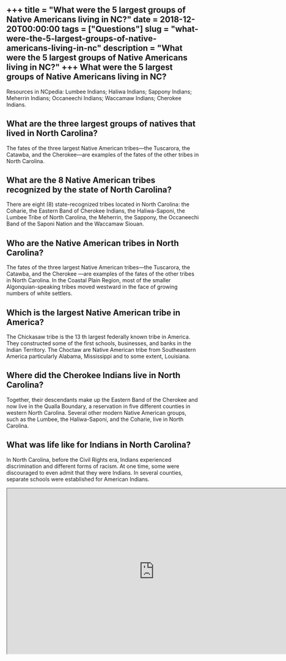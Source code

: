 +++
title = "What were the 5 largest groups of Native Americans living in NC?"
date = 2018-12-20T00:00:00
tags = ["Questions"]
slug = "what-were-the-5-largest-groups-of-native-americans-living-in-nc"
description = "What were the 5 largest groups of Native Americans living in NC?"
+++
What were the 5 largest groups of Native Americans living in NC?
----------------------------------------------------------------

Resources in NCpedia: Lumbee Indians; Haliwa Indians; Sappony Indians; Meherrin Indians; Occaneechi Indians; Waccamaw Indians; Cherokee Indians.

What are the three largest groups of natives that lived in North Carolina?
--------------------------------------------------------------------------

The fates of the three largest Native American tribes—the Tuscarora, the Catawba, and the Cherokee—are examples of the fates of the other tribes in North Carolina.

What are the 8 Native American tribes recognized by the state of North Carolina?
--------------------------------------------------------------------------------

There are eight (8) state-recognized tribes located in North Carolina: the Coharie, the Eastern Band of Cherokee Indians, the Haliwa-Saponi, the Lumbee Tribe of North Carolina, the Meherrin, the Sappony, the Occaneechi Band of the Saponi Nation and the Waccamaw Siouan.

Who are the Native American tribes in North Carolina?
-----------------------------------------------------

The fates of the three largest Native American tribes—the Tuscarora, the Catawba, and the Cherokee —are examples of the fates of the other tribes in North Carolina. In the Coastal Plain Region, most of the smaller Algonquian-speaking tribes moved westward in the face of growing numbers of white settlers.

Which is the largest Native American tribe in America?
------------------------------------------------------

The Chickasaw tribe is the 13 th largest federally known tribe in America. They constructed some of the first schools, businesses, and banks in the Indian Territory. The Choctaw are Native American tribe from Southeastern America particularly Alabama, Mississippi and to some extent, Louisiana.

Where did the Cherokee Indians live in North Carolina?
------------------------------------------------------

Together, their descendants make up the Eastern Band of the Cherokee and now live in the Qualla Boundary, a reservation in five different counties in western North Carolina. Several other modern Native American groups, such as the Lumbee, the Haliwa-Saponi, and the Coharie, live in North Carolina.

What was life like for Indians in North Carolina?
-------------------------------------------------

In North Carolina, before the Civil Rights era, Indians experienced discrimination and different forms of racism. At one time, some were discouraged to even admit that they were Indians. In several counties, separate schools were established for American Indians.

<iframe allow="accelerometer; autoplay; clipboard-write; encrypted-media; gyroscope; picture-in-picture" allowfullscreen="" class="__youtube_prefs__  epyt-is-override  no-lazyload" data-no-lazy="1" data-origheight="433" data-origwidth="770" data-skipgform_ajax_framebjll="" height="433" id="_ytid_11926" loading="lazy" src="https://www.youtube.com/embed/Ht0FW7RwRmc?enablejsapi=1&autoplay=0&cc_load_policy=0&cc_lang_pref=&iv_load_policy=1&loop=0&modestbranding=0&rel=1&fs=1&playsinline=0&autohide=2&theme=dark&color=red&controls=1&" title="YouTube player" width="770"></iframe>